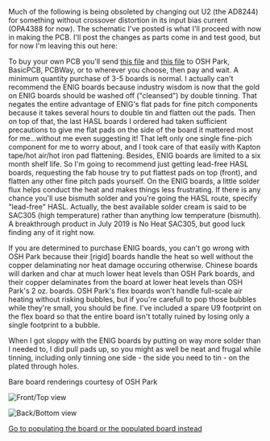 Much of the following is being obsoleted by changing out U2 (the AD8244) for something without crossover distortion in its input bias current (OPA4388 for now).  The schematic I've posted is what I'll proceed with now in making the PCB.  I'll post the changes as parts come in and test good, but for now I'm leaving this out here:

To buy your own PCB you'll send [this file](https://github.com/kenneth558/plant_resistance_primary_perception/blob/Free/Where%20to%20find%20everything%20for%20making%20your%20own%20GWAAMC%20device/Files%20you%20need%20relative%20to%20the%20printed%20circuit%20board/Rev%208%20in%20progress/uno%20shield%20v1.0%20PCB%20gerbers.zip) and [this file](https://github.com/kenneth558/plant_resistance_primary_perception/blob/Free/Where%20to%20find%20everything%20for%20making%20your%20own%20GWAAMC%20device/Files%20you%20need%20relative%20to%20the%20printed%20circuit%20board/Rev%208%20in%20progress/Quantum%20MCP4262-502%2025x%20expansion%20flex%20for%20GWAAM-Sea%20Aid%20gerbers.zip) to OSH Park, BasicPCB, PCBWay, or to wherever you choose, then pay and wait.  A minimum quantity purchase of 3-5 boards is normal.  I actually can't recommend the ENIG boards because industry wisdom is now that the gold on ENIG boards should be washed off ("cleansed") by double tinning.  That negates the entire advantage of ENIG's flat pads for fine pitch components because it takes several hours to double tin and flatten out the pads.  Then on top of that, the last HASL boards I ordered had taken sufficient precautions to give me flat pads on the side of the board it mattered most for me...without me even suggesting it!  That left only one single fine-pich component for me to worry about, and I took care of that easily with Kapton tape/hot air/hot iron pad flattening.  Besides, ENIG boards are limited to a six month shelf life.  So I'm going to recommend just getting lead-free HASL boards, requesting the fab house try to put flattest pads on top (front), and flatten any other fine pitch pads yourself.  On the ENIG boards, a little solder flux helps conduct the heat and makes things less frustrating.  If there is any chance you'll use bismuth solder and you're going the HASL route, specify "lead-free" HASL.  Actually, the best available solder cream is said to be SAC305 (high temperature) rather than anything low temperature (bismuth).  A breakthrough product in July 2019 is No Heat SAC305, but good luck finding any of it right now.

If you are determined to purchase ENIG boards, you can't go wrong with OSH Park because their [rigid] boards handle the heat so well without the copper delaminating nor heat damage occuring otherwise.  Chinese boards will darken and char at much lower heat levels than OSH Park boards, and their copper delaminates from the board at lower heat levels than OSH Park's 2 oz. boards.  OSH Park's flex boards won't handle full-scale air heating without risking bubbles, but if you're carefull to pop those bubbles while they're small, you should be fine.  I've included a spare U9 footprint on the flex board so that the entire board isn't totally ruined by losing only a single footprint to a bubble.

When I got sloppy with the ENIG boards by putting on way more solder than I needed to, I did pull pads up, so you might as well be neat and frugal while tinning, including only tinning one side - the side you need to tin - on the plated through holes.

Bare board renderings courtesy of OSH Park

![Front/Top view](https://644db4de3505c40a0444-327723bce298e3ff5813fb42baeefbaa.ssl.cf1.rackcdn.com/90c327db9cd56a07acc9f059464e7816.png)

![Back/Bottom view](https://644db4de3505c40a0444-327723bce298e3ff5813fb42baeefbaa.ssl.cf1.rackcdn.com/4aa59573b7d443a1ad0f331b95efef3a.png)

[Go to populating the board or the populated board instead](https://github.com/kenneth558/plant_resistance_primary_perception/tree/Free/Where%20to%20find%20everything%20for%20making%20your%20own%20GWAAMC%20device)
